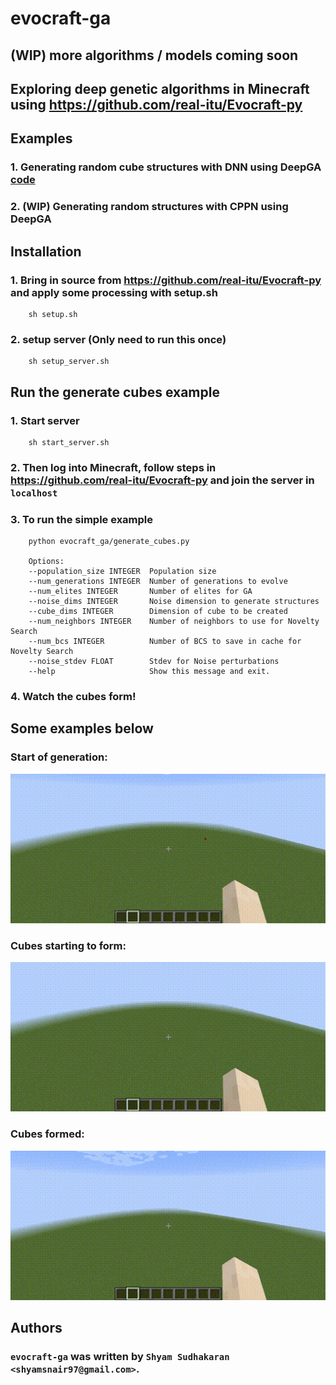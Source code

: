 evocraft-ga
================
## (WIP) more algorithms / models coming soon
## Exploring deep genetic algorithms in Minecraft using https://github.com/real-itu/Evocraft-py

## Examples
### 1. Generating random cube structures with DNN using DeepGA [code](evocraft_ga/generate_cubes.py)
### 2. (WIP) Generating random structures with CPPN using DeepGA

Installation
------------

### 1. Bring in source from https://github.com/real-itu/Evocraft-py and apply some processing with setup.sh
```
    sh setup.sh
```
### 2. setup server (Only need to run this once)
```
    sh setup_server.sh
```

Run the generate cubes example
-----
### 1. Start server
```
    sh start_server.sh
```
### 2. Then log into Minecraft, follow steps in https://github.com/real-itu/Evocraft-py and join the server in `localhost`

### 3. To run the simple example
```
    python evocraft_ga/generate_cubes.py 

    Options:
    --population_size INTEGER  Population size
    --num_generations INTEGER  Number of generations to evolve
    --num_elites INTEGER       Number of elites for GA
    --noise_dims INTEGER       Noise dimension to generate structures
    --cube_dims INTEGER        Dimension of cube to be created
    --num_neighbors INTEGER    Number of neighbors to use for Novelty Search
    --num_bcs INTEGER          Number of BCS to save in cache for Novelty Search
    --noise_stdev FLOAT        Stdev for Noise perturbations
    --help                     Show this message and exit.

```
### 4. Watch the cubes form!
## Some examples below
### Start of generation:
![Alt Text](gifs/out_first.gif)
### Cubes starting to form:
![Alt Text](gifs/out_second.gif)
### Cubes formed:
![Alt Text](gifs/out_final.gif)

Authors
-------

### `evocraft-ga` was written by `Shyam Sudhakaran <shyamsnair97@gmail.com>`.
